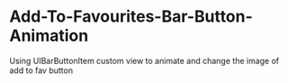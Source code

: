 # Add-To-Favourites-Bar-Button-Animation
Using UIBarButtonItem custom view to animate and change the image of add to fav button
